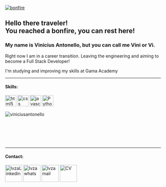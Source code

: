 [![bonfire](https://github.com/RafaelBarbosatec/bonfire/blob/master/media/bonfire.gif)](https://bonfire-engine.github.io/)
<h2>Hello there traveler!
<br>
You reached a bonfire, you can rest here!</h2>

<h3>My name is Vinicius Antonello, but you can call me Vini or Vi.</h3>
<p>Right now I am in a career transition. Leaving the engineering and aiming to become a Full Stack Developer!</p>
<p> I'm studying and improving my skills at Gama Academy</p>
<hr>
<h4>Skills:</h4>
<p align="left">
  <img src="https://cdn.jsdelivr.net/gh/devicons/devicon/icons/html5/html5-original.svg" alt="html5" width="36 heigt="36" />
  <img src="https://cdn.jsdelivr.net/gh/devicons/devicon/icons/css3/css3-original.svg" alt="css" width="36 heigt="36" />
  <img src="https://cdn.jsdelivr.net/gh/devicons/devicon/icons/javascript/javascript-original.svg" alt="javascript" width="36 heigt="36" />
  <img src="https://edent.github.io/SuperTinyIcons/images/svg/python.svg" width="36" title="Python" />
</p>


<p><img align="left" style="display:block;" src="https://github-readme-stats.vercel.app/api/top-langs?username=viniciusantonello&show_icons=true&locale=en&layout=compact&theme=tokyonight" alt="viniciusantonello" /></p> 

<br>
<br>
<br>
<br>
<br>
<br>

<hr>
<h4>Contact:</h4>
<p align="left">
<a href="https://www.linkedin.com/in/viniciusantonello/" target="_blank"><img src="https://edent.github.io/SuperTinyIcons/images/svg/linkedin.svg" width="55" title="LinkedIn" alt="lvzaLinkedin"/></a>
<a href="https://wa.me/5519999196789" target="_blank"><img src="https://edent.github.io/SuperTinyIcons/images/svg/whatsapp.svg" width="55" title="WhatsApp" alt="lvzawhats"/></a>
<a href="mailto: antonello.luis@gmail.com" target="_blank"><img src="https://edent.github.io/SuperTinyIcons/images/svg/gmail.svg" width="55" title="Gmail" alt="lvzamail"/></a>
<a href="https://drive.google.com/file/d/1tWSfNzSF8RAHwHFkE9dlHnIP5pGndd-0/view?usp=sharing" target'_blank"><img src="https://edent.github.io/SuperTinyIcons/images/svg/pdf.svg" width="55" title="CV - Luis Vinicius Zutin Antonello" alt="CV"/></a>
</p>
